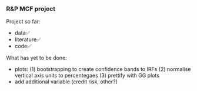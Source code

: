 ### R&P MCF project

Project so far:

* data✅
* literature✅
* code✅


What has yet to be done:

* plots: (1) bootstrapping to create confidence bands to IRFs
            (2) normalise vertical axis units to percentegaes
            (3) prettify with GG plots
* add additional variable (credit risk, other?)